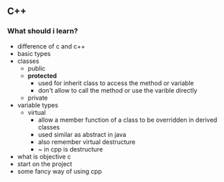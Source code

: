 ## C++

### What should i learn?

-   difference of c and c++
-   basic types
-   classes
    -   public
    -   **protected**
        -   used for inherit class to access the method or variable
        -   don't allow to call the method or use the varible directly
    -   private
-   variable types
    -   virtual
        -    allow a member function of a class to be overridden in derived classes
        -    used similar as abstract in java
        -    also remember virtual destructure
        -    ~ in cpp is destructure
-   what is objective c
-   start on the project
-   some fancy way of using cpp

